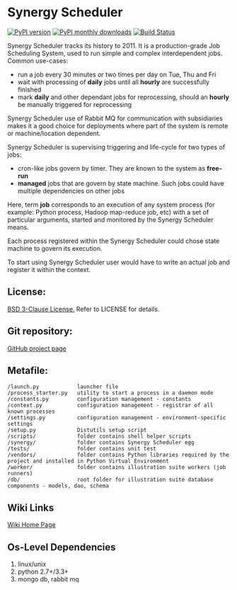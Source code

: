 Synergy Scheduler
=========

[![PyPI version](https://img.shields.io/pypi/v/synergy_scheduler.svg)](https://pypi.python.org/pypi/synergy_scheduler)
[![PyPI monthly downloads](https://img.shields.io/pypi/dm/synergy_scheduler.svg)](https://pypi.python.org/pypi/synergy_scheduler)
[![Build Status](https://travis-ci.org/mushkevych/scheduler.svg)](https://travis-ci.org/mushkevych/scheduler)

Synergy Scheduler tracks its history to 2011. It is a production-grade Job Scheduling System, used to run simple and complex interdependent jobs.
Common use-cases:

- run a job every 30 minutes *or* two times per day on Tue, Thu and Fri
- wait with processing of **daily** jobs until all **hourly** are successfully finished
- mark **daily** and other dependant jobs for reprocessing, should an **hourly** be manually triggered for reprocessing

Synergy Scheduler use of Rabbit MQ for communication with subsidiaries makes it a good choice for deployments where part of the system is remote or machine/location dependent.

Synergy Scheduler is supervising triggering and life-cycle for two types of jobs:

- cron-like jobs govern by timer. They are known to the system as **free-run**
- **managed** jobs that are govern by state machine. Such jobs could have multiple dependencies on other jobs

Here, term **job** corresponds to an execution of any system process (for example: Python process, Hadoop map-reduce job, etc) with a set of particular arguments, started and monitored by the Synergy Scheduler means.

Each process registered within the Synergy Scheduler could chose state machine to govern its execution.

To start using Synergy Scheduler user would have to write an actual job and register it within the context.


License:
---------
[BSD 3-Clause License.](http://en.wikipedia.org/wiki/BSD_licenses#3-clause_license_.28.22Revised_BSD_License.22.2C_.22New_BSD_License.22.2C_or_.22Modified_BSD_License.22.29)
Refer to LICENSE for details.


Git repository:
---------
[GitHub project page](https://github.com/mushkevych/scheduler)


Metafile:
---------

    /launch.py            launcher file
    /process_starter.py   utility to start a process in a daemon mode
    /constants.py         configuration management - constants
    /context.py           configuration management - registrar of all known processes
    /settings.py          configuration management - environment-specific settings
    /setup.py             Distutils setup script
    /scripts/             folder contains shell helper scripts
    /synergy/             folder contains Synergy Scheduler egg
    /tests/               folder contains unit test
    /vendors/             folder contains Python libraries required by the project and installed in Python Virtual Environment
    /worker/              folder contains illustration suite workers (job runners)  
    /db/                  root folder for illustration suite database components - models, dao, schema


Wiki Links
---------
[Wiki Home Page](https://github.com/mushkevych/scheduler/wiki)


Os-Level Dependencies
---------
1. linux/unix  
1. python 2.7+/3.3+
1. mongo db, rabbit mq
